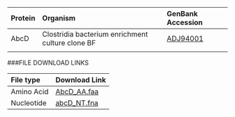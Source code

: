 Protein | Organism | GenBank Accession |
 :--- | :--- | :--- |
| AbcD | Clostridia bacterium enrichment culture clone BF | [ADJ94001](http://www.ncbi.nlm.nih.gov/protein/ADJ94001) |
| []() | | |

###FILE DOWNLOAD LINKS

 File type | Download Link |
 :--- | :---------- | 
| Amino Acid | [AbcD_AA.faa](amino_acid/AbcD_AA.faa) |
| Nucleotide | [abcD_NT.fna](nucleotide/abcD_NT.fna) |
